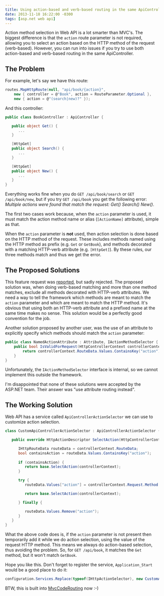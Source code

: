 ```yaml
---
title: Using action-based and verb-based routing in the same ApiController
date: 2013-11-18 16:22:00 -0300
tags: [asp.net web api]
---
```


Action method selection in Web API is a lot smarter than MVC's. The biggest difference is that the `action` route parameter is not required, allowing you to select an action based on the HTTP method of the request (verb-based). However, you can run into issues if you try to use both action-based and verb-based routing in the same ApiController.

The Problem
-----------
For example, let's say we have this route:

```csharp
routes.MapHttpRoute(null, "api/book/{action}", 
    new { controller = @"Book", action = RouteParameter.Optional }, 
    new { action = @"(search|new)?" });
```

And this controller:

```csharp
public class BookController : ApiController {

   public object Get() {
      ...
   }

   [HttpGet]
   public object Search() {
      ...
   }

   [HttpGet]
   public object New() {
      ...
   }
}
```

Everything works fine when you do `GET /api/book/search` or `GET /api/book/new`, but if you try `GET /api/book` you get the following error: *Multiple actions were found that match the request: Get() Search() New()*.

The first two cases work because, when the `action` parameter is used, it must match the action method name or alias (`[ActionName]` attribute), simple as that.

When the `action` parameter is **not** used, then action selection is done based on the HTTP method of the request. These includes methods named using the HTTP method as prefix (e.g. `Get` or `GetBook`), and methods decorated with a matching HTTP-verb attribute (e.g. `[HttpGet]`). By these rules, our three methods match and thus we get the error.

The Proposed Solutions
----------------------

This feature request was [reported][1], but sadly rejected. The proposed solution was, when doing verb-based matching and more than one method matches, exclude all methods decorated with HTTP-verb attributes. We need a way to tell the framework which methods are meant to match the `action` parameter and which are meant to match the HTTP method. It's obvious that using both an HTTP-verb attribute and a prefixed name at the same time makes no sense. This solution would be a perfectly good convention for the job.

Another solution proposed by another user, was the use of an attribute to explicitly specify which methods should match the `action` parameter:

```csharp
public class NamedActionAttribute : Attribute, IActionMethodSelector {
    public bool IsValidForRequest(HttpControllerContext controllerContext, MethodInfo methodInfo) {
        return controllerContext.RouteData.Values.ContainsKey("action");
    }
}
```

Unfortunately, the `IActionMethodSelector` interface is internal, so we cannot implement this outside the framework.

I'm disappointed that none of these solutions were accepted by the ASP.NET team. Their answer was "use attribute routing instead".

The Working Solution
--------------------
Web API has a service called `ApiControllerActionSelector` we can use to customize action selection.

```csharp
class CustomApiControllerActionSelector : ApiControllerActionSelector {

   public override HttpActionDescriptor SelectAction(HttpControllerContext controllerContext) {

      IHttpRouteData routeData = controllerContext.RouteData;
      bool containsAction = routeData.Values.ContainsKey("action");
         
      if (containsAction) {
         return base.SelectAction(controllerContext);
      }

      try {
         routeData.Values["action"] = controllerContext.Request.Method.Method;

         return base.SelectAction(controllerContext);

      } finally {

         routeData.Values.Remove("action");
      }
   }
}
```

What the above code does is, if the `action` parameter is not present then temporarily add it while we do action selection, using the value of the request HTTP method. This means we always do action-based selection, thus avoiding the problem. So, for `GET /api/book`, it matches the `Get` method, but it won't match `GetBook`.

Hope you like this. Don't forget to register the service, `Application_Start` would be a good place to do it:

```csharp
configuration.Services.Replace(typeof(IHttpActionSelector), new CustomApiControllerActionSelector());
```

BTW, this is built into [MvcCodeRouting][2] now :-)

[1]: https://aspnetwebstack.codeplex.com/workitem/184
[2]: https://mvccoderouting.codeplex.com/